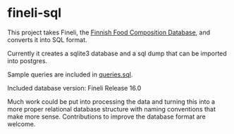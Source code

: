 # fineli-sql
This project takes Fineli, the [Finnish Food Composition Database](http://www.fineli.fi/index.php?lang=en), and converts it into SQL format.

Currently it creates a sqlite3 database and a sql dump that can be imported into postgres.

Sample queries are included in [queries.sql](queries.sql).

Included database version: Fineli Release 16.0

Much work could be put into processing the data and turning this into a more proper relational database structure with naming conventions that make more sense. Contributions to improve the database format are welcome.
